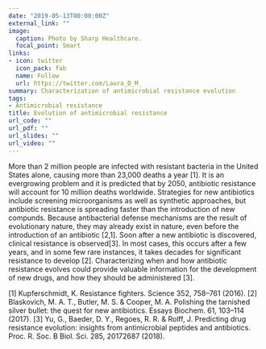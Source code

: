 ```yaml
---
date: "2019-05-13T00:00:00Z"
external_link: ""
image:
  caption: Photo by Sharp Healthcare.
  focal_point: Smart
links:
- icon: twitter
  icon_pack: fab
  name: Follow
  url: https://twitter.com/Laura_D_M_
summary: Characterization of antimicrobial resistance evolution
tags:
- Antimicrobial resistance
title: Evolution of antimicrobial resistance
url_code: ""
url_pdf: ""
url_slides: ""
url_video: ""
---
```


More than 2 million people are infected with resistant bacteria in the United States alone, causing more than 23,000 deaths a year [1]. It is an evergrowing problem and it is predicted that by 2050, antibiotic resistance will account for 10 million deaths worldwide.
Strategies for new antibiotics include screening microorganisms as well as synthetic approaches, but antibiotic resistance is spreading faster than the introduction of new compunds. Because antibacterial defense mechanisms are the result of evolutionary nature, they may already exist in nature, even before the introduction of an antibiotic [2,1]. Soon after a new antibiotic is discovered, clinical resistance is observed[3]. In most cases, this occurs after a few years, and in some few rare instances, it takes decades for significant resistance to develop [2]. Characterizing when and how antibiotic resistance evolves could provide valuable information for the development of new drugs, and how they should be administered [3].



[1]	Kupferschmidt, K. Resistance fighters. Science 352, 758–761 (2016).
[2]	Blaskovich, M. A. T., Butler, M. S. & Cooper, M. A. Polishing the tarnished silver bullet: the quest for new antibiotics. Essays Biochem. 61, 103–114 (2017).
[3]	Yu, G., Baeder, D. Y., Regoes, R. R. & Rolff, J. Predicting drug resistance evolution: insights from antimicrobial peptides and antibiotics. Proc. R. Soc. B Biol. Sci. 285, 20172687 (2018).
